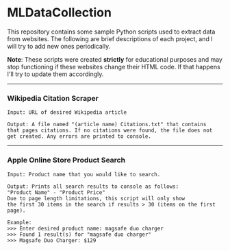 # MLDataCollection
This repository contains some sample Python scripts used to 
extract data from websites. The following are brief descriptions of 
each project, and I will try to add new ones periodically.

**Note**: These scripts were created **strictly** for educational purposes and may 
stop functioning if these websites change their HTML code. If that happens
I'll try to update them accordingly.

---
### Wikipedia Citation Scraper
    Input: URL of desired Wikipedia article

    Output: A file named "(article name) Citations.txt" that contains
    that pages citations. If no citations were found, the file does not 
    get created. Any errors are printed to console. 

---
### Apple Online Store Product Search
    Input: Product name that you would like to search.

    Output: Prints all search results to console as follows:
    "Product Name" - "Product Price"
    Due to page length limitations, this script will only show
    the first 30 items in the search if results > 30 (items on the first page).
    
    Example:
    >>> Enter desired product name: magsafe duo charger
    >>> Found 1 result(s) for "magsafe duo charger"
    >>> Magsafe Duo Charger: $129
